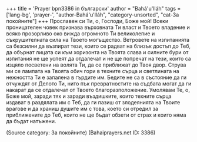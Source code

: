 +++
title = 'Prayer bpn3386 in български'
author = "Bahá'u'lláh"
tags = ['lang-bg', 'prayer-', "author-Bahá'u'lláh", "category-unsorted", "cat-За покойните"]
+++
Прославен си Ти, о, Господи, Боже мой! Всеки проницателен човек признава върховната Ти власт и Твоето владение и всяко прозорливо око вижда огромното Ти великолепие и съкрушителната сила на Твоето могъщество. Ветровете на изпитанията са безсилни да възпират тези, които се радват на близък достъп до Теб, да обърнат лицата си към хоризонта на Твоята слава и силните бури от изпитания не ще успеят да отдалечат и не ще попречат на тези, които са изцяло посветени на волята Ти, да се приближат до Твоя двор.
Струва ми се лампата на Твоята обич гори в техните сърца и светлината на нежността Ти е запалена в гърдите им. Бедите не са в състояние да ги отчуждят от Делото Ти, нито пък превратностите на съдбата могат да ги накарат да се отдалечат от Твоето благоразположение.
Умолявам Те, о, Боже мой, заради тях и заради въздишките, които техните сърца издават в раздялата им с Теб, да ги пазиш от злодеянията на Твоите врагове и да храниш душите им с това, което си отредил за приближените до Теб, които не ще бъдат обзети от страх и които няма да бъдат натъжени.

(Source category: За покойните)
(Bahaiprayers.net ID: 3386)
